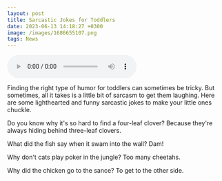 ```yaml
--- 
layout: post 
title: Sarcastic Jokes for Toddlers
date: 2023-06-13 14:18:27 +0300 
image: /images/1686655107.png
tags: News 
--- 
```


<audio controls>
        <source src="/audios/1686655107.mp3" type="audio/mpeg">
        Your browser does not support the audio element.
      </audio>

Finding the right type of humor for toddlers can sometimes be tricky. But sometimes, all it takes is a little bit of sarcasm to get them laughing. Here are some lighthearted and funny sarcastic jokes to make your little ones chuckle. 

Do you know why it's so hard to find a four-leaf clover? Because they're always hiding behind three-leaf clovers.

What did the fish say when it swam into the wall? Dam!

Why don't cats play poker in the jungle? Too many cheetahs.

Why did the chicken go to the sance? To get to the other side.